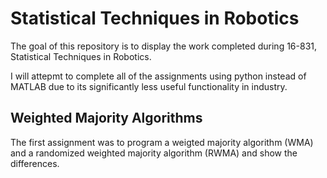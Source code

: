 # Statistical Techniques in Robotics

The goal of this repository is to display the work completed during 16-831, Statistical Techniques in Robotics.  

I will attepmt to complete all of the assignments using python instead of MATLAB due to its significantly less useful functionality in industry.  

## Weighted Majority Algorithms
The first assignment was to program a weigted majority algorithm (WMA) and a randomized weighted majority algorithm (RWMA) and show the differences.  

